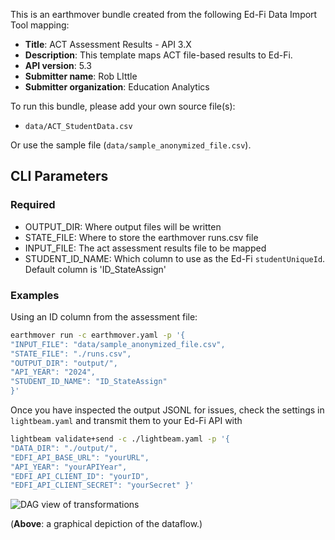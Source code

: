 This is an earthmover bundle created from the following Ed-Fi Data Import Tool mapping:
* **Title**: ACT Assessment Results - API 3.X
* **Description**: This template maps ACT file-based results to Ed-Fi.
* **API version**: 5.3
* **Submitter name**: Rob LIttle
* **Submitter organization**: Education Analytics

To run this bundle, please add your own source file(s):
* <code>data/ACT_StudentData.csv</code>

Or use the sample file (`data/sample_anonymized_file.csv`).

## CLI Parameters

### Required
- OUTPUT_DIR: Where output files will be written
- STATE_FILE: Where to store the earthmover runs.csv file
- INPUT_FILE: The act assessment results file to be mapped
- STUDENT_ID_NAME: Which column to use as the Ed-Fi `studentUniqueId`. Default column is 'ID_StateAssign'

### Examples
Using an ID column from the assessment file:
```bash
earthmover run -c earthmover.yaml -p '{
"INPUT_FILE": "data/sample_anonymized_file.csv",
"STATE_FILE": "./runs.csv",
"OUTPUT_DIR": "output/",
"API_YEAR": "2024",
"STUDENT_ID_NAME": "ID_StateAssign"
}'
```

Once you have inspected the output JSONL for issues, check the settings in `lightbeam.yaml` and transmit them to your Ed-Fi API with
```bash
lightbeam validate+send -c ./lightbeam.yaml -p '{
"DATA_DIR": "./output/",
"EDFI_API_BASE_URL": "yourURL",
"API_YEAR": "yourAPIYear",
"EDFI_API_CLIENT_ID": "yourID",
"EDFI_API_CLIENT_SECRET": "yourSecret" }'
```

![DAG view of transformations](graph.png)

(**Above**: a graphical depiction of the dataflow.)
